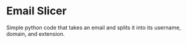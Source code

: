 # Email Slicer

Simple python code that takes an email and splits it into its username, domain, and extension.
